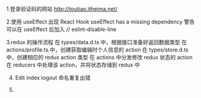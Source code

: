 1.登录验证码的网站 http://toutiao.itheima.net/

2.使用 useEffect 出现 React Hook useEffect has a missing dependency 警告
可以在 useEffect 后加入
// eslint-disable-line

3.redux 的操作流程
在 types/data.d.ts 中，根据接口准备好返回数据类型
在 actions/profile.ts 中，创建获取编辑时个人信息的 action
在 types/store.d.ts 中，创建相应的 redux action 类型
在 actions 中分发修改 redux 状态的 action
在 reducers 中处理该 action，并将状态存储到 redux 中

4. Edit index logout 命名重复出错

5.
